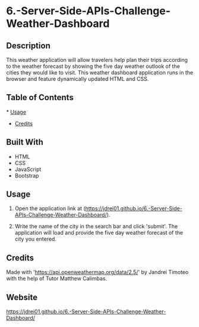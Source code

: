 # 6.-Server-Side-APIs-Challenge-Weather-Dashboard
## Description 
This weather application will allow travelers help plan their trips according to the weather forecast by showing the five day weather outlook of the cities they would like to visit. This weather dashboard application runs in the browser and feature dynamically updated HTML and CSS.
​
## Table of Contents
​* [Usage](#usage)
* [Credits](#credits)

## Built With
* HTML
* CSS
* JavaScript
* Bootstrap
​
## Usage 
1. ​Open the application link at (https://jdrei01.github.io/6.-Server-Side-APIs-Challenge-Weather-Dashboard/).

2. Write the name of the city in the search bar and click 'submit'. The application will load and provide the five day weather forecast of the city you entered.
​
​
## Credits
​Made with 'https://api.openweathermap.org/data/2.5/' by Jandrei Timoteo with the help of Tutor Matthew Calimbas.

## Website
https://jdrei01.github.io/6.-Server-Side-APIs-Challenge-Weather-Dashboard/
